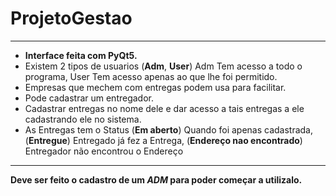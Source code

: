 # ProjetoGestao
***
* **Interface feita com PyQt5.**
* Existem 2 tipos de usuarios (**Adm**, **User**) Adm Tem acesso a todo o programa, User Tem acesso apenas ao que lhe foi permitido.
* Empresas que mechem com entregas podem usa para facilitar.
* Pode cadastrar um entregador.
* Cadastrar entregas no nome dele e dar acesso a tais entregas a ele cadastrando ele no sistema.
* As Entregas tem o Status (**Em aberto**) Quando foi apenas cadastrada, (**Entregue**) Entregado já fez a Entrega, (**Endereço nao encontrado**) Entregador não encontrou o Endereço
***
**Deve ser feito o cadastro de um _ADM_ para poder começar a utilizalo.**
